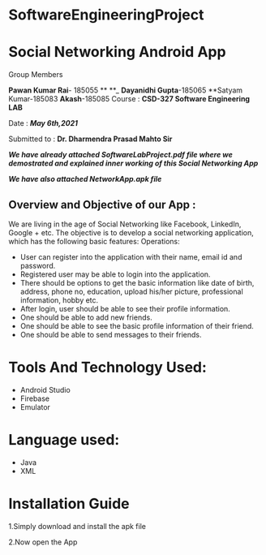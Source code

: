# SoftwareEngineeringProject
#                                      Social Networking Android App
Group Members

 **Pawan Kumar Rai**- 185055 ** **_
                            **Dayanidhi Gupta**-185065
 **Satyam Kumar-185083
 **Akash**-185085
Course : **CSD-327 Software Engineering LAB**

Date : _**May 6th,2021**_

Submitted to : **Dr. Dharmendra Prasad Mahto Sir**






**_We have already attached SoftwareLabProject.pdf file where we demostrated and explained inner working of this Social Networking App_**

**_We have also attached NetworkApp.apk file_**

## Overview and Objective of our App :


We are living in the age of Social Networking like Facebook,
LinkedIn, Google + etc. The objective is to develop a social
networking application, which has the following basic features:
Operations:

* User can register into the application with their name, email id
and password.
* Registered user may be able to login into the application.
* There should be options to get the basic information like date
of birth, address, phone no, education, upload his/her picture,
professional information, hobby etc.
* After login, user should be able to see their profile information.
* One should be able to add new friends.
* One should be able to see the basic profile information of their
friend.
* One should be able to send messages to their friends.

# Tools And Technology Used:
* Android Studio
* Firebase
* Emulator
# Language used:
* Java
* XML


# Installation Guide
1.Simply download and install the apk file 

2.Now open the App 
